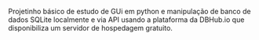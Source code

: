 Projetinho básico de estudo de GUi em python e manipulação de banco de dados SQLite localmente e via API usando a plataforma da DBHub.io que disponibiliza um servidor de hospedagem gratuito.
